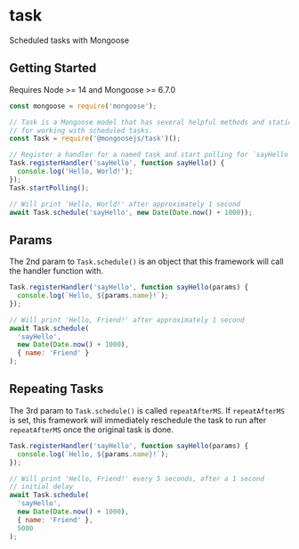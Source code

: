 # task
Scheduled tasks with Mongoose

## Getting Started

Requires Node >= 14 and Mongoose >= 6.7.0

```javascript
const mongoose = require('mongoose');

// Task is a Mongoose model that has several helpful methods and statics
// for working with scheduled tasks.
const Task = require('@mongoosejs/task')();

// Register a handler for a named task and start polling for `sayHello` tasks
Task.registerHandler('sayHello', function sayHello() {
  console.log('Hello, World!');
});
Task.startPolling();

// Will print 'Hello, World!' after approximately 1 second
await Task.schedule('sayHello', new Date(Date.now() + 1000));
```

## Params

The 2nd param to `Task.schedule()` is an object that this framework will call the handler function with.

```javascript
Task.registerHandler('sayHello', function sayHello(params) {
  console.log(`Hello, ${params.name}!`);
});

// Will print 'Hello, Friend!' after approximately 1 second
await Task.schedule(
  'sayHello',
  new Date(Date.now() + 1000),
  { name: 'Friend' }
);
```

## Repeating Tasks

The 3rd param to `Task.schedule()` is called `repeatAfterMS`.
If `repeatAfterMS` is set, this framework will immediately reschedule the task to run after `repeatAfterMS` once the original task is done.

```javascript
Task.registerHandler('sayHello', function sayHello(params) {
  console.log(`Hello, ${params.name}!`);
});

// Will print 'Hello, Friend!' every 5 seconds, after a 1 second
// initial delay
await Task.schedule(
  'sayHello',
  new Date(Date.now() + 1000),
  { name: 'Friend' },
  5000
);
```